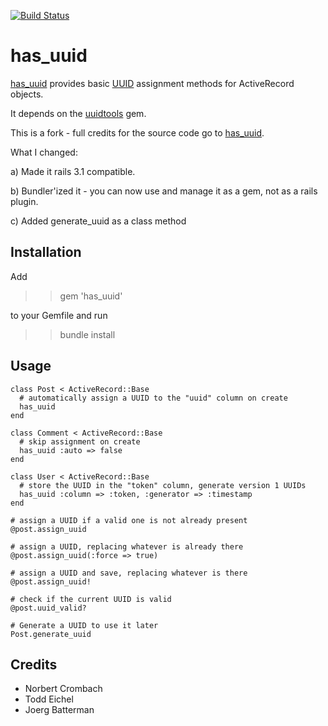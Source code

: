 [![Build Status](https://secure.travis-ci.org/troessner/has_uuid.png)](http://travis-ci.org/troessner/has_uuid)

has_uuid
========

[has_uuid](http://github.com/troessner/has_uuid) provides basic [UUID](http://en.wikipedia.org/wiki/Universally_Unique_Identifier) assignment methods for ActiveRecord objects.

It depends on the [uuidtools](http://uuidtools.rubyforge.org/) gem.

This is a fork - full credits for the source code go to [has_uuid](http://github.com/norbert/has_uuid).

What I changed:

a) Made it rails 3.1 compatible.

b) Bundler'ized it - you can now use and manage it as a gem, not as a rails plugin.

c) Added generate_uuid as a class method

Installation
------------

Add

>> gem 'has_uuid'

to your Gemfile and run

>> bundle install

Usage
-----

	class Post < ActiveRecord::Base
	  # automatically assign a UUID to the "uuid" column on create
	  has_uuid
	end

	class Comment < ActiveRecord::Base
	  # skip assignment on create
	  has_uuid :auto => false
	end

	class User < ActiveRecord::Base
	  # store the UUID in the "token" column, generate version 1 UUIDs
	  has_uuid :column => :token, :generator => :timestamp
	end

	# assign a UUID if a valid one is not already present
	@post.assign_uuid

	# assign a UUID, replacing whatever is already there
	@post.assign_uuid(:force => true)

	# assign a UUID and save, replacing whatever is there
	@post.assign_uuid!

	# check if the current UUID is valid
	@post.uuid_valid?

	# Generate a UUID to use it later
	Post.generate_uuid

Credits
-------

* Norbert Crombach
* Todd Eichel
* Joerg Batterman
